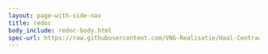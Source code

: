 ```yaml
---
layout: page-with-side-nav
title: redoc
body_include: redoc-body.html
spec-url: https://raw.githubusercontent.com/VNG-Realisatie/Haal-Centraal-BRP-bewoning/develop/specificatie/gba-genereervariant/openapi.yaml
---
```

<redoc spec-url='{{ page.spec-url}}'></redoc>
